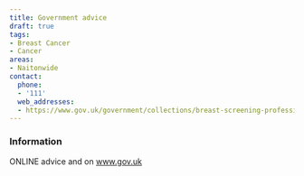 ```yaml
---
title: Government advice
draft: true
tags:
- Breast Cancer
- Cancer
areas:
- Naitonwide
contact:
  phone:
  - '111'
  web_addresses:
  - https://www.gov.uk/government/collections/breast-screening-professional-guidance
---
```


### Information
ONLINE advice and on www.gov.uk

